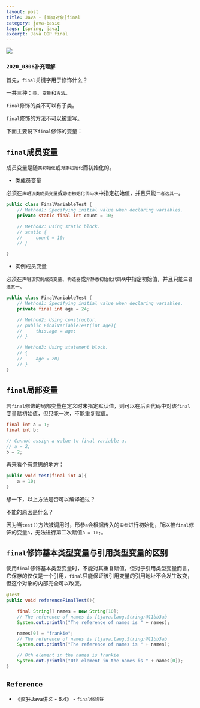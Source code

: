 ```yaml
---
layout: post
title: Java - [面向对象]final
category: java-basic
tags: [spring, java]
excerpt: Java OOP final
---
```


![](https://yyc-images.oss-cn-beijing.aliyuncs.com/final.png)  

### `2020_0306补充理解`  

首先，`final`关键字用于修饰什么？  

一共三种：`类`、`变量`和`方法`。  

`final`修饰的类不可以有子类。  

`final`修饰的方法不可以被重写。  

下面主要说下`final`修饰的变量：  


## `final`成员变量  

成员变量是随`类初始化`或`对象初始化`而初始化的。  

- 类成员变量  

必须在`声明该类成员变量`或`静态初始化代码块`中指定初始值，并且只能`二者选其一`。  


``` java
public class FinalVariableTest {
    // Method1: Specifying initial value when declaring variables. 
    private static final int count = 10;

    // Method2: Using static block.
    // static {
    //     count = 10;
    // }

}
```

- 实例成员变量  

必须在`声明该实例成员变量`、`构造器`或`非静态初始化代码块`中指定初始值，并且只能`三者选其一`。  


``` java
public class FinalVariableTest {
    // Method1: Specifying initial value when declaring variables.
    private final int age = 24;

    // Method2: Using constructor.
    // public FinalVariableTest(int age){
    //     this.age = age;
    // }

    // Method3: Using statement block.
    // {
    //     age = 20;
    // }
}
```


## `final`局部变量  

若`final`修饰的局部变量在定义时未指定默认值，则可以在后面代码中对该`final`变量赋初始值，但只能一次，不能重复赋值。  

``` java
final int a = 1;
final int b;

// Cannot assign a value to final variable a.
// a = 2;
b = 2;
```

再来看个有意思的地方：  

``` java
public void test(final int a){
    a = 10;
}
```

想一下，以上方法是否可以编译通过？  

不能的原因是什么？  

因为当`test()`方法被调用时，形参`a`会根据传入的`实参`进行初始化，所以被`final`修饰的变量`a`，无法进行第二次赋值`a = 10;`。  


## `final`修饰基本类型变量与引用类型变量的区别  

使用`final`修饰基本类型变量时，不能对其重复赋值，但对于引用类型变量而言，它保存的仅仅是一个引用，`final`只能保证该引用变量的引用地址不会发生改变，但这个对象的内部完全可以改变。  

``` java
@Test
public void referenceFinalTest(){

    final String[] names = new String[10];
    // The reference of names is [Ljava.lang.String;@11bb3ab
    System.out.println("The reference of names is " + names);

    names[0] = "frankie";
    // The reference of names is [Ljava.lang.String;@11bb3ab
    System.out.println("The reference of names is " + names);

    // 0th element in the names is frankie
    System.out.println("0th element in the names is " + names[0]);
}
```

## `Reference`  
- 《疯狂Java讲义 - 6.4》 - `final修饰符`  